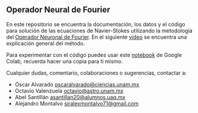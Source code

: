 ## Operador Neural de Fourier

En este repositorio se encuentra la documentación, los datos y el código para solución de las ecuaciones de Navier-Stokes utilizando la metodología del [Operador Neuronal de Fourier](https://zongyi-li.github.io/blog/2020/fourier-pde/).
En el siguiente [video](https://youtu.be/htxophI8HZg?si=b1UvPM8ICRxFmWME) se encuentra una explicación general del método.

Para experimentar con el código puedes usar este [notebook](https://colab.research.google.com/drive/1rSPz2iE0PHFtASW03CG44rg6o9KCqDcp?usp=sharing) de Google Colab, recuerda hacer una copia para ti mismo.

Cualquier dudas, comentario, colaboraciones o sugerencias, contactar a:

- Óscar Alvarado      oscaralvarado@ciencias.unam.mx
- Octavio Valenzuela  octavio@astro.unam.mx
- Abel Santillán      asantillan20@alumnos.uaq.mx
- Alejandro Montalvo	siralexmontalvo71@gmail.com 
